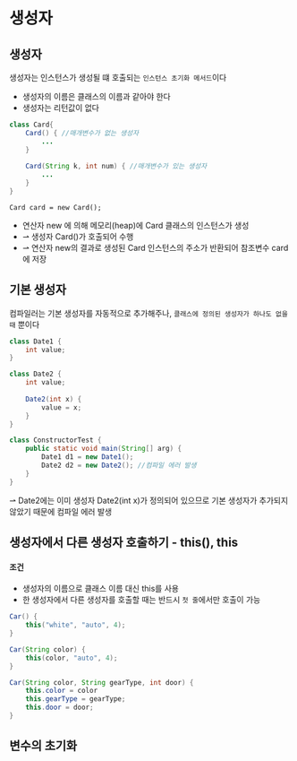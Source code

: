 # 생성자

## 생성자
생성자는 인스턴스가 생성될 떄 호출되는 ```인스턴스 초기화 메서드```이다

* 생성자의 이름은 클래스의 이름과 같아야 한다
* 생성자는 리턴값이 없다

```java
class Card{
    Card() { //매개변수가 없는 생성자
        ...
    }
    
    Card(String k, int num) { //매개변수가 있는 생성자
        ...
    }
}
```

```
Card card = new Card();
```

* 연산자 new 에 의해 메모리(heap)에 Card 클래스의 인스턴스가 생성
* ⇀ 생성자 Card()가 호출되어 수행
* ⇀ 연산자 new의 결과로 생성된 Card 인스턴스의 주소가 반환되어 참조변수 card에 저장

## 기본 생성자

컴파일러는 기본 생성자를 자동적으로 추가해주나, ```클래스에 정의된 생성자가 하나도 없을 때``` 뿐이다

``` java
class Date1 {
    int value;
}

class Date2 {
    int value;
    
    Date2(int x) {
        value = x;
    }
}

class ConstructorTest {
    public static void main(String[] arg) {
        Date1 d1 = new Date1();
        Date2 d2 = new Date2(); //컴파일 에러 발생
    }
}
```

⇀ Date2에는 이미 생성자 Date2(int x)가 정의되어 있으므로 기본 생성자가 추가되지 않았기 때문에 컴파일 에러 발생

## 생성자에서 다른 생성자 호출하기 - this(), this

#### 조건

* 생성자의 이름으로 클래스 이름 대신 this를 사용
* 한 생성자에서 다른 생성자를 호출할 때는 반드시 ```첫 줄```에서만 호출이 가능

```java
Car() {
    this("white", "auto", 4);
}

Car(String color) {
    this(color, "auto", 4);
}

Car(String color, String gearType, int door) {
    this.color = color
    this.gearType = gearType;
    this.door = door;
}
```

## 변수의 초기화
